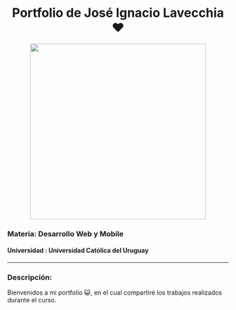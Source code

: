 <div id="title" align="center">
    <h1>Portfolio de José Ignacio Lavecchia ❤️</h1>
</div>


<div id="header" align="center">
    <img src="https://i.giphy.com/media/v1.Y2lkPTc5MGI3NjExb2pwdXowOXQ3NWpnNjNrNTl1MHk4bDNmeGU1YmRpcWZvNHdnZ3N1dSZlcD12MV9pbnRlcm5hbF9naWZfYnlfaWQmY3Q9Zw/ZkwSxuckDvf7q/giphy.gif" width="400"/>
</div>

### Materia: Desarrollo Web y Mobile

#### Universidad : Universidad Católica del Uruguay
---

### Descripción:

Bienvenidos a mi portfolio 😺, en el cual compartiré los trabajos realizados durante el curso.

